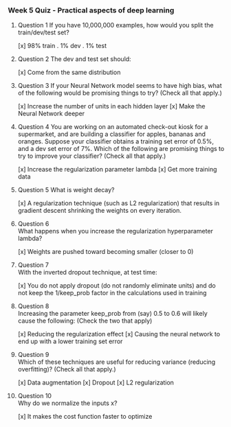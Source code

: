 ### Week 5 Quiz - Practical aspects of deep learning

1. Question 1
If you have 10,000,000 examples, how would you split the train/dev/test set?

    [x] 98% train . 1% dev . 1% test

2. Question 2
The dev and test set should:

    [x] Come from the same distribution

3. Question 3
If your Neural Network model seems to have high bias, what of the following would be promising things to try? (Check all that apply.)

    [x] Increase the number of units in each hidden layer 
    [x] Make the Neural Network deeper

4. Question 4
You are working on an automated check-out kiosk for a supermarket, and are building a classifier for apples, bananas and oranges. Suppose your classifier obtains a training set error of 0.5%, and a dev set error of 7%. Which of the following are promising things to try to improve your classifier? (Check all that apply.) 

    [x] Increase the regularization parameter lambda
    [x] Get more training data

5. Question 5
What is weight decay?

    [x] A regularization technique (such as L2 regularization) that results in gradient descent shrinking the weights on every iteration.

6. Question 6    
What happens when you increase the regularization hyperparameter lambda?

    [x] Weights are pushed toward becoming smaller (closer to 0) 

7. Question 7        
With the inverted dropout technique, at test time:

    [x] You do not apply dropout (do not randomly eliminate units) and do not keep the 1/keep_prob factor in the calculations used in training

8. Question 8        
Increasing the parameter keep_prob from (say) 0.5 to 0.6 will likely cause the following: (Check the two that apply) 

    [x] Reducing the regularization effect
    [x] Causing the neural network to end up with a lower training set error

9. Question 9        
Which of these techniques are useful for reducing variance (reducing overfitting)? (Check all that apply.)

    [x] Data augmentation
    [x] Dropout
    [x] L2 regularization  

10. Question 10       
Why do we normalize the inputs x?
 
    [x] It makes the cost function faster to optimize
